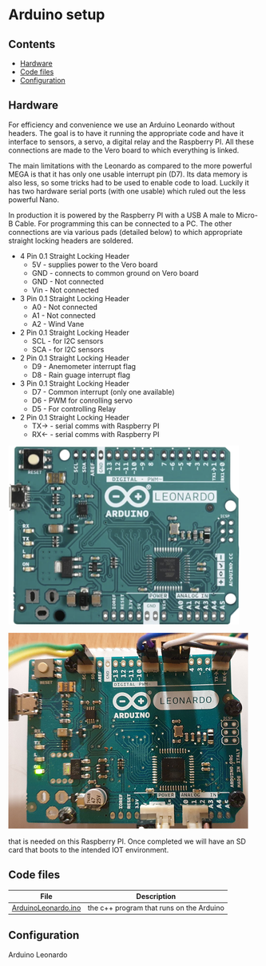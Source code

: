 # **Arduino setup**

## **Contents**

- [Hardware](#Hardware)
- [Code files](#Code-files)
- [Configuration](#Configuration)

## **Hardware**

For efficiency and convenience we use an Arduino Leonardo without headers.
The goal is to have it running the appropriate code and have it interface to sensors, a servo, a digital relay and the Raspberry PI. All these connections are made to the Vero board to which everything is linked.

The main limitations with the Leonardo as compared to the more powerful MEGA is that it has only one usable interrupt pin (D7). Its data memory is also less, so some tricks had to be used to enable code to load. Luckily it has two hardware serial ports (with one usable) which ruled out the less powerful Nano.

In production it is powered by the Raspberry PI with a USB A male to Micro-B Cable. For programming this can be connected to a PC. The other connections are via various pads (detailed below) to which appropriate straight locking headers are soldered.

* 4 Pin 0.1 Straight Locking Header
  * 5V - supplies power to the Vero board
  * GND - connects to common ground on Vero board
  * GND - Not connected
  * Vin - Not connected  
* 3 Pin 0.1 Straight Locking Header
  * A0 - Not connected
  * A1 - Not connected
  * A2 - Wind Vane
* 2 Pin 0.1 Straight Locking Header
  * SCL - for I2C sensors
  * SCA - for I2C sensors
* 2 Pin 0.1 Straight Locking Header
  * D9 - Anemometer interrupt flag
  * D8 - Rain guage interrupt flag
* 3 Pin 0.1 Straight Locking Header
  * D7 - Common interrupt (only one available)
  * D6 - PWM for conrolling servo
  * D5 - For controlling Relay
* 2 Pin 0.1 Straight Locking Header
  * TX-> - serial comms with Raspberry PI
  * RX<- - serial comms with Raspberry PI

![alt text](images/Leonardo1.png "Leonardo1")

![alt text](images/Leonardo2.png "Leonardo2")


that is needed on this Raspberry PI. Once completed we will have an SD card that boots to the intended IOT environment.

## **Code files**

 File | Description |
| --- | --- |
| [ArduinoLeonardo.ino](ArduinoLeonardo/ArduinoLeonardo.ino) | the c++ program that runs on the Arduino |

## **Configuration**

Arduino Leonardo

